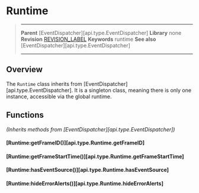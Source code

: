 # Runtime

> --------------------- ------------------------------------------------------------------------------------------
> __Parent__            [EventDispatcher][api.type.EventDispatcher]
> __Library__           none
> __Revision__          [REVISION_LABEL](REVISION_URL)
> __Keywords__          runtime
> __See also__          [EventDispatcher][api.type.EventDispatcher]
> --------------------- ------------------------------------------------------------------------------------------

## Overview

The `Runtime` class inherits from [EventDispatcher][api.type.EventDispatcher]. It is a singleton class, meaning there is only one instance, accessible via the global runtime.


## Functions

_(Inherits methods from [EventDispatcher][api.type.EventDispatcher])_

#### [Runtime:getFrameID()][api.type.Runtime.getFrameID]

#### [Runtime:getFrameStartTime()][api.type.Runtime.getFrameStartTime]

#### [Runtime:hasEventSource()][api.type.Runtime.hasEventSource]

#### [Runtime:hideErrorAlerts()][api.type.Runtime.hideErrorAlerts]
